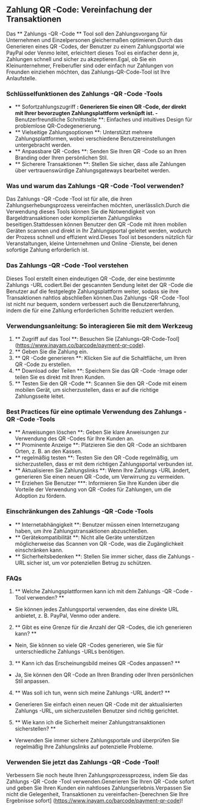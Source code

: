 ## Zahlung QR -Code: Vereinfachung der Transaktionen

Das ** Zahlungs -QR -Code ** Tool soll den Zahlungsvorgang für Unternehmen und Einzelpersonen gleichermaßen optimieren.Durch das Generieren eines QR -Codes, der Benutzer zu einem Zahlungsportal wie PayPal oder Venmo leitet, erleichtert dieses Tool es einfacher denn je, Zahlungen schnell und sicher zu akzeptieren.Egal, ob Sie ein Kleinunternehmer, Freiberufler sind oder einfach nur Zahlungen von Freunden einziehen möchten, das Zahlungs-QR-Code-Tool ist Ihre Anlaufstelle.

### Schlüsselfunktionen des Zahlungs -QR -Code -Tools

- ** Sofortzahlungszugriff **: Generieren Sie einen QR -Code, der direkt mit Ihrer bevorzugten Zahlungsplattform verknüpft ist.
-** Benutzerfreundliche Schnittstelle **: Einfaches und intuitives Design für problemlose QR-Codegenerierung.
- ** Vielseitige Zahlungsoptionen **: Unterstützt mehrere Zahlungsplattformen, wobei verschiedene Benutzereinstellungen untergebracht werden.
- ** Anpassbare QR -Codes **: Senden Sie Ihren QR -Code so an Ihren Branding oder Ihren persönlichen Stil.
- ** Sicherere Transaktionen **: Stellen Sie sicher, dass alle Zahlungen über vertrauenswürdige Zahlungsgateways bearbeitet werden.

### Was und warum das Zahlungs -QR -Code -Tool verwenden?

Das Zahlungs -QR -Code -Tool ist für alle, die ihren Zahlungserhebungsprozess vereinfachen möchten, unerlässlich.Durch die Verwendung dieses Tools können Sie die Notwendigkeit von Bargeldtransaktionen oder komplizierten Zahlungslinks beseitigen.Stattdessen können Benutzer den QR -Code mit ihren mobilen Geräten scannen und direkt in Ihr Zahlungsportal geleitet werden, wodurch der Prozess schnell und effizient wird.Dieses Tool ist besonders nützlich für Veranstaltungen, kleine Unternehmen und Online -Dienste, bei denen sofortige Zahlung erforderlich ist.

### Das Zahlungs -QR -Code -Tool verstehen

Dieses Tool erstellt einen eindeutigen QR -Code, der eine bestimmte Zahlungs -URL codiert.Bei der gescannten Sendung leitet der QR -Code die Benutzer auf die festgelegte Zahlungsplattform weiter, sodass sie ihre Transaktionen nahtlos abschließen können.Das Zahlungs -QR -Code -Tool ist nicht nur bequem, sondern verbessert auch die Benutzererfahrung, indem die für eine Zahlung erforderlichen Schritte reduziert werden.

### Verwendungsanleitung: So interagieren Sie mit dem Werkzeug

1. ** Zugriff auf das Tool **: Besuchen Sie [Zahlungs-QR-Code-Tool] (https://www.inayam.co/barcode/payment-qr-code).
2. ** Geben Sie die Zahlung ein.
3. ** QR -Code generieren **: Klicken Sie auf die Schaltfläche, um Ihren QR -Code zu erstellen.
4. ** Download oder Teilen **: Speichern Sie das QR -Code -Image oder teilen Sie es direkt mit Ihren Kunden.
5. ** Testen Sie den QR -Code **: Scannen Sie den QR -Code mit einem mobilen Gerät, um sicherzustellen, dass er auf die richtige Zahlungsseite leitet.

### Best Practices für eine optimale Verwendung des Zahlungs -QR -Code -Tools

- ** Anweisungen löschen **: Geben Sie klare Anweisungen zur Verwendung des QR -Codes für Ihre Kunden an.
- ** Prominente Anzeige **: Platzieren Sie den QR -Code an sichtbaren Orten, z. B. an den Kassen.
- ** regelmäßig testen **: Testen Sie den QR -Code regelmäßig, um sicherzustellen, dass er mit dem richtigen Zahlungsportal verbunden ist.
- ** Aktualisieren Sie Zahlungslinks **: Wenn Ihre Zahlungs -URL ändert, generieren Sie einen neuen QR -Code, um Verwirrung zu vermeiden.
- ** Erziehen Sie Benutzer ***: Informieren Sie Ihre Kunden über die Vorteile der Verwendung von QR -Codes für Zahlungen, um die Adoption zu fördern.

### Einschränkungen des Zahlungs -QR -Code -Tools

- ** Internetabhängigkeit **: Benutzer müssen einen Internetzugang haben, um ihre Zahlungstransaktionen abzuschließen.
- ** Gerätekompatibilität **: Nicht alle Geräte unterstützen möglicherweise das Scannen von QR -Code, was die Zugänglichkeit einschränken kann.
- ** Sicherheitsbedenken **: Stellen Sie immer sicher, dass die Zahlungs -URL sicher ist, um vor potenziellen Betrug zu schützen.

### FAQs

1. ** Welche Zahlungsplattformen kann ich mit dem Zahlungs -QR -Code -Tool verwenden? **
- Sie können jedes Zahlungsportal verwenden, das eine direkte URL anbietet, z. B. PayPal, Venmo oder andere.

2. ** Gibt es eine Grenze für die Anzahl der QR -Codes, die ich generieren kann? **
- Nein, Sie können so viele QR -Codes generieren, wie Sie für unterschiedliche Zahlungs -URLs benötigen.

3. ** Kann ich das Erscheinungsbild meines QR -Codes anpassen? **
- Ja, Sie können den QR -Code an Ihren Branding oder Ihren persönlichen Stil anpassen.

4. ** Was soll ich tun, wenn sich meine Zahlungs -URL ändert? **
- Generieren Sie einfach einen neuen QR -Code mit der aktualisierten Zahlungs -URL, um sicherzustellen Benutzer sind richtig gerichtet.

5. ** Wie kann ich die Sicherheit meiner Zahlungstransaktionen sicherstellen? **
- Verwenden Sie immer sichere Zahlungsportale und überprüfen Sie regelmäßig Ihre Zahlungslinks auf potenzielle Probleme.

### Verwenden Sie jetzt das Zahlungs -QR -Code -Tool!

Verbessern Sie noch heute Ihren Zahlungsprozessprozess, indem Sie das Zahlungs -QR -Code -Tool verwenden.Generieren Sie Ihren QR -Code sofort und geben Sie Ihren Kunden ein nahtloses Zahlungserlebnis.Verpassen Sie nicht die Gelegenheit, Transaktionen zu vereinfachen-[berechnen Sie Ihre Ergebnisse sofort] (https://www.inayam.co/barcode/payment-qr-code)!